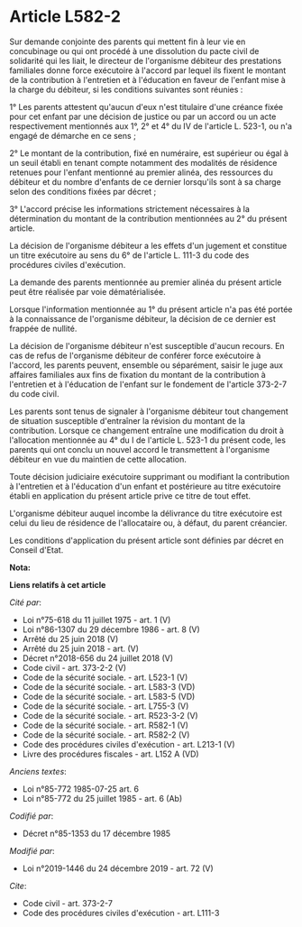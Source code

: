 # Article L582-2

Sur demande conjointe des parents qui mettent fin à leur vie en concubinage ou qui ont procédé à une dissolution du pacte
civil de solidarité qui les liait, le directeur de l'organisme débiteur des prestations familiales donne force exécutoire à
l'accord par lequel ils fixent le montant de la contribution à l'entretien et à l'éducation en faveur de l'enfant mise à la
charge du débiteur, si les conditions suivantes sont réunies :

1° Les parents attestent qu'aucun d'eux n'est titulaire d'une créance fixée pour cet enfant par une décision de justice ou
par un accord ou un acte respectivement mentionnés aux 1°, 2° et 4° du IV de l'article L. 523-1, ou n'a engagé de démarche en
ce sens ;

2° Le montant de la contribution, fixé en numéraire, est supérieur ou égal à un seuil établi en tenant compte notamment des
modalités de résidence retenues pour l'enfant mentionné au premier alinéa, des ressources du débiteur et du nombre d'enfants
de ce dernier lorsqu'ils sont à sa charge selon des conditions fixées par décret ;

3° L'accord précise les informations strictement nécessaires à la détermination du montant de la contribution mentionnées au
2° du présent article.

La décision de l'organisme débiteur a les effets d'un jugement et constitue un titre exécutoire au sens du 6° de l'article L.
111-3 du code des procédures civiles d'exécution.

La demande des parents mentionnée au premier alinéa du présent article peut être réalisée par voie dématérialisée.

Lorsque l'information mentionnée au 1° du présent article n'a pas été portée à la connaissance de l'organisme débiteur, la
décision de ce dernier est frappée de nullité.

La décision de l'organisme débiteur n'est susceptible d'aucun recours. En cas de refus de l'organisme débiteur de conférer
force exécutoire à l'accord, les parents peuvent, ensemble ou séparément, saisir le juge aux affaires familiales aux fins de
fixation du montant de la contribution à l'entretien et à l'éducation de l'enfant sur le fondement de l'article 373-2-7 du
code civil.

Les parents sont tenus de signaler à l'organisme débiteur tout changement de situation susceptible d'entraîner la révision du
montant de la contribution. Lorsque ce changement entraîne une modification du droit à l'allocation mentionnée au 4° du I de
l'article L. 523-1 du présent code, les parents qui ont conclu un nouvel accord le transmettent à l'organisme débiteur en vue
du maintien de cette allocation.

Toute décision judiciaire exécutoire supprimant ou modifiant la contribution à l'entretien et à l'éducation d'un enfant et
postérieure au titre exécutoire établi en application du présent article prive ce titre de tout effet.

L'organisme débiteur auquel incombe la délivrance du titre exécutoire est celui du lieu de résidence de l'allocataire ou, à
défaut, du parent créancier.

Les conditions d'application du présent article sont définies par décret en Conseil d'Etat.

**Nota:**



**Liens relatifs à cet article**

_Cité par_:

  - Loi n°75-618 du 11 juillet 1975 - art. 1 (V)
  - Loi n°86-1307 du 29 décembre 1986 - art. 8 (V)
  - Arrêté du 25 juin 2018 (V)
  - Arrêté du 25 juin 2018 - art. (V)
  - Décret n°2018-656 du 24 juillet 2018 (V)
  - Code civil - art. 373-2-2 (V)
  - Code de la sécurité sociale. - art. L523-1 (V)
  - Code de la sécurité sociale. - art. L583-3 (VD)
  - Code de la sécurité sociale. - art. L583-5 (VD)
  - Code de la sécurité sociale. - art. L755-3 (V)
  - Code de la sécurité sociale. - art. R523-3-2 (V)
  - Code de la sécurité sociale. - art. R582-1 (V)
  - Code de la sécurité sociale. - art. R582-2 (V)
  - Code des procédures civiles d'exécution - art. L213-1 (V)
  - Livre des procédures fiscales - art. L152 A (VD)

_Anciens textes_:

  - Loi n°85-772 1985-07-25 art. 6
  - Loi n°85-772 du 25 juillet 1985 - art. 6 (Ab)

_Codifié par_:

  - Décret n°85-1353 du 17 décembre 1985

_Modifié par_:

  - Loi n°2019-1446 du 24 décembre 2019 - art. 72 (V)

_Cite_:

  - Code civil - art. 373-2-7
  - Code des procédures civiles d'exécution - art. L111-3
